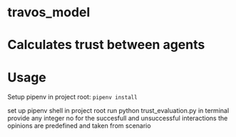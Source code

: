 # travos_model
# Calculates trust between agents
# Usage
Setup pipenv in project root:
    ```
    pipenv install
    ```

 set up pipenv shell in project root
 run python trust_evaluation.py in terminal
 provide any integer no for the succesfull and unsuccessful interactions
 the opinions are predefined and taken from scenario
